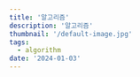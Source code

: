 ```yaml
---
title: '알고리즘'
description: '알고리즘'
thumbnail: '/default-image.jpg'
tags:
  - algorithm
date: '2024-01-03'
---
```

